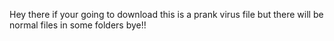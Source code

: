 Hey there if your going to download this is a prank virus file but there will be normal files in some folders bye!!

